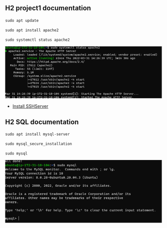 ## H2 project1 documentation

`sudo apt update`

`sudo apt install apache2`

`sudo systemctl status apache2`

![Apache status](./images/apache-status.png)

- [Install SSHServer](https://docs.microsoft.com/en-us/windows-server/administration/openssh/openssh_keymanagement)

## H2 SQL documentation

`sudo apt install mysql-server`

`sudo mysql_secure_installation`

`sudo mysql`

![mysql-status](./images/mysql-status%20.png)